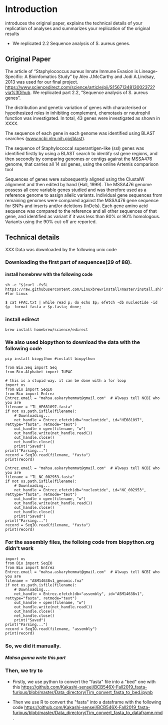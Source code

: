 # Introduction
introduces the original paper, explains the technical details of your replication of analyses and summarizes your replication of the original results

* We replicated 2.2 Sequence analysis of S. aureus genes.

## Original Paper

The article of “Staphylococcus aureus Innate Immune Evasion is Lineage-Specific: A Bioinfomatics Study” by Alex J.McCarthy and Jodi A.Lindsay, 2013 was used for our final project. https://www.sciencedirect.com/science/article/pii/S1567134813002372?via%3Dihub. We replicated part 2.2, “Sequence analysis of S. aureus genes”.

The distribution and genetic variation of genes with characterised or hypothesized roles in inhibiting complement, chemotaxis or neutrophil function was investigated. In total, 43 genes were investigated as shown in XXXX.

The sequence of each gene in each genome was identified using BLAST searches (www.ncbi.nlm.nih.giv/blast).

The sequence of Staphylococcal superantigen-like (ssl) genes was identified firstly by using a BLAST search to identify ssl gene regions, and then secondly by comparing genomes or contigs against the MSSA476 genome, that carries all 14 ssl genes, using the online Artemis comparison tool

Sequences of genes were subsequently aligned using the ClustalW alignment and then edited by hand (Hall, 1999). The MSSA476 genome possess all core variable genes studied and was therefore used as a reference genome to assign allelic variants. Individual gene sequences from remaining genomes were compared against the MSSA476 gene sequence for SNPs and inserts and/or deletions (InDels). Each gene amino acid sequence was compared to the reference and all other sequences of that gene, and identified as variant if it was less than 80% or 90% homologous. Variants using the 90% cut-off are reported.

## Technical details

XXX Data was downloaded by the following unix code


### Downloading the first part of sequences(29 of 88). 


#### install homebrew with the following code
```
sh -c "$(curl -fsSL https://raw.githubusercontent.com/Linuxbrew/install/master/install.sh)" #for Linux
```

```
$ cat FPAC.txt | while read p; do echo $p; efetch -db nucleotide -id $p -format fasta > $p.fasta; done;
```
### install edirect

```
brew install homebrew/science/edirect
```


### We also used biopython to download the data with the following code

```
pip install biopython #install biopython
```

```
from Bio.Seq import Seq
from Bio.Alphabet import IUPAC
```



```
# this is a stupid way. it can be done with a for loop
import os
from Bio import SeqIO
from Bio import Entrez
Entrez.email = "mahsa.askaryhemmat@gmail.com"  # Always tell NCBI who you are
filename = "TL_HE681097.fasta"
if not os.path.isfile(filename):
    # Downloading...
    net_handle = Entrez.efetch(db="nucleotide", id="HE681097", rettype="fasta", retmode="text")
    out_handle = open(filename, "w")
    out_handle.write(net_handle.read())
    out_handle.close()
    net_handle.close()
    print("Saved")
print("Parsing...")
record = SeqIO.read(filename, "fasta")
print(record)

Entrez.email = "mahsa.askaryhemmat@gmail.com"  # Always tell NCBI who you are
filename = "TL_NC_002953.fasta"
if not os.path.isfile(filename):
    # Downloading...
    net_handle = Entrez.efetch(db="nucleotide", id="NC_002953", rettype="fasta", retmode="text")
    out_handle = open(filename, "w")
    out_handle.write(net_handle.read())
    out_handle.close()
    net_handle.close()
    print("Saved")
print("Parsing...")
record = SeqIO.read(filename, "fasta")
print(record)
```

### For the assembly files, the folloing code from biopython.org didn't work

```
import os
from Bio import SeqIO
from Bio import Entrez
Entrez.email = "mahsa.askaryhemmat@gmail.com"  # Always tell NCBI who you are
filename = "ASM14638v1_genomic.fna"
if not os.path.isfile(filename):
    # Downloading...
    net_handle = Entrez.efetch(db="assembly", id="ASM14638v1", rettype="fasta", retmode="text")
    out_handle = open(filename, "w")
    out_handle.write(net_handle.read())
    out_handle.close()
    net_handle.close()
    print("Saved")
print("Parsing...")
record = SeqIO.read(filename, "assembly")
print(record)
```

### So, we did it manually. 

##### Mahsa gonna write this part

### Then, we try to 

* Firstly, we use python to convert the "fasta" file into a "bed" one with this https://github.com/Kakashi-sensei/BCB546X-Fall2019_fasta-furious/blob/master/Data_directory/Tim_convert_fasta_to_bed.ipynb

* Then we use R to convert the "fasta" into a dataframe with the following code https://github.com/Kakashi-sensei/BCB546X-Fall2019_fasta-furious/blob/master/Data_directory/Tim_convert_fasta_to_dataframe.rmd.



